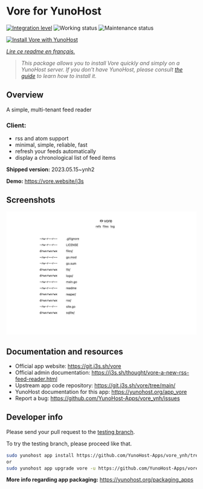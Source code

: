 <!--
N.B.: This README was automatically generated by https://github.com/YunoHost/apps/tree/master/tools/README-generator
It shall NOT be edited by hand.
-->

# Vore for YunoHost

[![Integration level](https://dash.yunohost.org/integration/vore.svg)](https://dash.yunohost.org/appci/app/vore) ![Working status](https://ci-apps.yunohost.org/ci/badges/vore.status.svg) ![Maintenance status](https://ci-apps.yunohost.org/ci/badges/vore.maintain.svg)

[![Install Vore with YunoHost](https://install-app.yunohost.org/install-with-yunohost.svg)](https://install-app.yunohost.org/?app=vore)

*[Lire ce readme en français.](./README_fr.md)*

> *This package allows you to install Vore quickly and simply on a YunoHost server.
If you don't have YunoHost, please consult [the guide](https://yunohost.org/#/install) to learn how to install it.*

## Overview

A simple, multi-tenant feed reader

### Client:

- rss and atom support
- minimal, simple, reliable, fast
- refresh your feeds automatically
- display a chronological list of feed items


**Shipped version:** 2023.05.15~ynh2

**Demo:** https://vore.website/j3s

## Screenshots

![Screenshot of Vore](./doc/screenshots/screenshot.png)

## Documentation and resources

* Official app website: <https://git.j3s.sh/vore>
* Official admin documentation: <https://j3s.sh/thought/vore-a-new-rss-feed-reader.html>
* Upstream app code repository: <https://git.j3s.sh/vore/tree/main/>
* YunoHost documentation for this app: <https://yunohost.org/app_vore>
* Report a bug: <https://github.com/YunoHost-Apps/vore_ynh/issues>

## Developer info

Please send your pull request to the [testing branch](https://github.com/YunoHost-Apps/vore_ynh/tree/testing).

To try the testing branch, please proceed like that.

``` bash
sudo yunohost app install https://github.com/YunoHost-Apps/vore_ynh/tree/testing --debug
or
sudo yunohost app upgrade vore -u https://github.com/YunoHost-Apps/vore_ynh/tree/testing --debug
```

**More info regarding app packaging:** <https://yunohost.org/packaging_apps>
